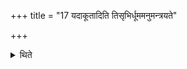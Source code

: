 +++
title = "17 यदाकूतादिति तिसृभिर्धूममनुमन्त्रयते"

+++

<details><summary>थिते</summary>

यदाकूतादिति तिसृभिर्धूममनुमन्त्रयते १७
</details>
